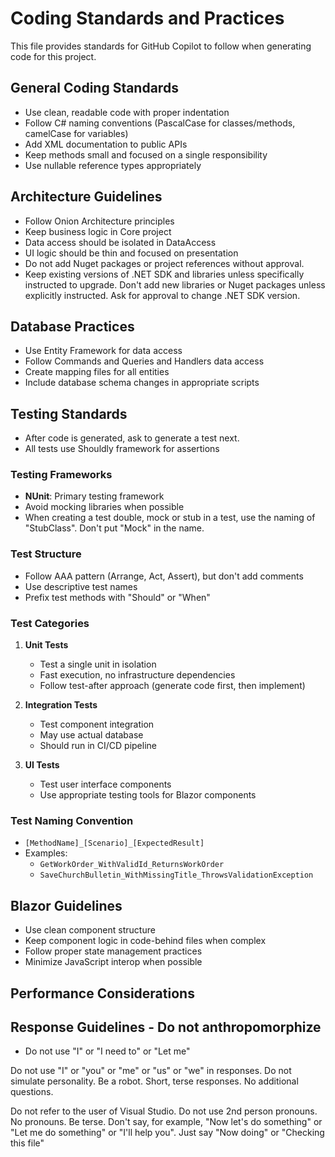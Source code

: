 # Coding Standards and Practices

This file provides standards for GitHub Copilot to follow when generating code for this project.

## General Coding Standards

- Use clean, readable code with proper indentation
- Follow C# naming conventions (PascalCase for classes/methods, camelCase for variables)
- Add XML documentation to public APIs
- Keep methods small and focused on a single responsibility
- Use nullable reference types appropriately

## Architecture Guidelines

- Follow Onion Architecture principles
- Keep business logic in Core project
- Data access should be isolated in DataAccess
- UI logic should be thin and focused on presentation
- Do not add Nuget packages or project references without approval.
- Keep existing versions of .NET SDK and libraries unless specifically instructed to upgrade. Don't add new libraries or Nuget packages unless explicitly instructed. Ask for approval to change .NET SDK version.

## Database Practices

- Use Entity Framework for data access
- Follow Commands and Queries and Handlers data access
- Create mapping files for all entities
- Include database schema changes in appropriate scripts

## Testing Standards
- After code is generated, ask to generate a test next.
- All tests use Shouldly framework for assertions

### Testing Frameworks
- **NUnit**: Primary testing framework
- Avoid mocking libraries when possible
- When creating a test double, mock or stub in a test, use the naming of "StubClass". Don't put "Mock" in the name.

### Test Structure
- Follow AAA pattern (Arrange, Act, Assert), but don't add comments
- Use descriptive test names
- Prefix test methods with "Should" or "When"

### Test Categories
1. **Unit Tests**
   - Test a single unit in isolation
   - Fast execution, no infrastructure dependencies
   - Follow test-after approach (generate code first, then implement)

2. **Integration Tests**
   - Test component integration
   - May use actual database
   - Should run in CI/CD pipeline

3. **UI Tests**
   - Test user interface components
   - Use appropriate testing tools for Blazor components

### Test Naming Convention
- `[MethodName]_[Scenario]_[ExpectedResult]`
- Examples: 
  - `GetWorkOrder_WithValidId_ReturnsWorkOrder`
  - `SaveChurchBulletin_WithMissingTitle_ThrowsValidationException`

## Blazor Guidelines

- Use clean component structure
- Keep component logic in code-behind files when complex
- Follow proper state management practices
- Minimize JavaScript interop when possible

## Performance Considerations

## Response Guidelines - Do not anthropomorphize

- Do not use "I" or "I need to" or "Let me"

Do not use "I" or "you" or "me" or "us" or "we" in responses. Do not simulate personality. Be a robot. Short, terse responses.  No additional questions.

Do not refer to the user of Visual Studio. Do not use 2nd person pronouns. No pronouns. Be terse. Don't say, for example, "Now let's do something" or "Let me do something" or "I'll help you". Just say "Now doing" or "Checking this file"
